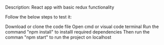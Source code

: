 Description: React app with basic redux functionality

Follow the below steps to test it:

Download or clone the code file Open cmd or visual code terminal Run the command "npm install" to installl required dependencies Then run the comman "npm start" to run the project on localhost
